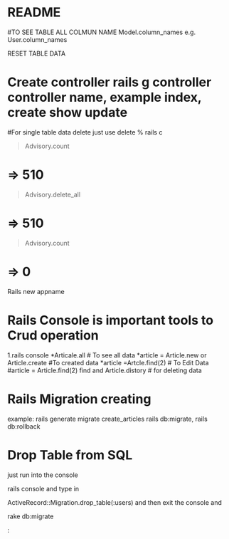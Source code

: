 # README

#TO SEE TABLE ALL COLMUN NAME
Model.column_names
e.g. User.column_names

RESET TABLE DATA 

# Create controller rails g controller  controller name, example index, create show update

#For single table data delete just use delete
% rails c
> Advisory.count
# => 510 
> Advisory.delete_all
# => 510 
> Advisory.count
# => 0

Rails new appname

# Rails Console is important tools to Crud operation
1.rails console
*Articale.all # To see all data
*article = Article.new or Article.create #To created data
*article =Artcle.find(2) # To Edit Data
#article = Article.find(2) find and Article.distory # for deleting data

# Rails Migration creating

example: rails generate migrate create_articles
  rails db:migrate,
  rails db:rollback
# Drop Table from SQL

just run into the console

rails console
and type in

ActiveRecord::Migration.drop_table(:users)
and then exit the console and

rake db:migrate

:

